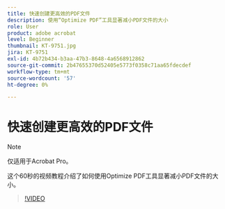 ```yaml
---
title: 快速创建更高效的PDF文件
description: 使用“Optimize PDF”工具显著减小PDF文件的大小
role: User
product: adobe acrobat
level: Beginner
thumbnail: KT-9751.jpg
jira: KT-9751
exl-id: 4b72b434-b3aa-47b3-8648-4a6568912862
source-git-commit: 2b47655370d52405e5773f0358c71aa65fdecdef
workflow-type: tm+mt
source-wordcount: '57'
ht-degree: 0%

---
```


# 快速创建更高效的PDF文件

>[!NOTE]
>
>仅适用于Acrobat Pro。

这个60秒的视频教程介绍了如何使用Optimize PDF工具显著减小PDF文件的大小。

>[!VIDEO](https://video.tv.adobe.com/v/340077?quality=12&learn=on&hidetitle=true)
